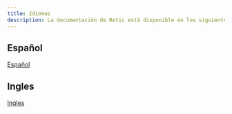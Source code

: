 ```yaml
---
title: Idiomas
description: La documentación de Retic está disponible en los siguientes idiomas.
---
```


## Español

[Español](/manual/es)

## Ingles

[Ingles](/manual/en)